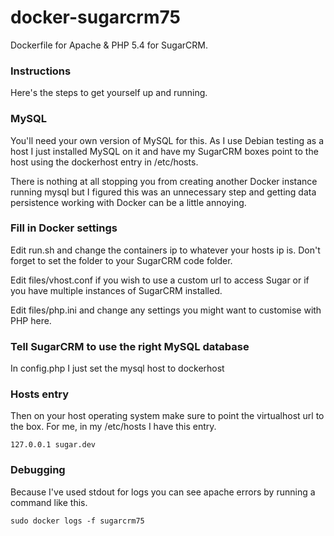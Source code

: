 docker-sugarcrm75
===================

Dockerfile for Apache &amp; PHP 5.4 for SugarCRM.


### Instructions

Here's the steps to get yourself up and running.

### MySQL

You'll need your own version of MySQL for this. As I use Debian testing as a host I just installed MySQL on it and have my SugarCRM boxes point to the host using the dockerhost entry in /etc/hosts.

There is nothing at all stopping you from creating another Docker instance running mysql but I figured this was an unnecessary step and getting data persistence working with Docker can be a little annoying.

### Fill in Docker settings

Edit run.sh and change the containers ip to whatever your hosts ip is. Don't forget to set the folder to your SugarCRM code folder.

Edit files/vhost.conf if you wish to use a custom url to access Sugar or if you have multiple instances of SugarCRM installed.

Edit files/php.ini and change any settings you might want to customise with PHP here.

### Tell SugarCRM to use the right MySQL database

In config.php I just set the mysql host to dockerhost

### Hosts entry

Then on your host operating system make sure to point the virtualhost url to the box. For me, in my /etc/hosts I have this entry.

    127.0.0.1 sugar.dev

### Debugging

Because I've used stdout for logs you can see apache errors by running a command like this.

    sudo docker logs -f sugarcrm75
